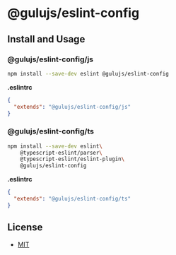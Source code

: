 # @gulujs/eslint-config

## Install and Usage

### @gulujs/eslint-config/js

```sh
npm install --save-dev eslint @gulujs/eslint-config
```

**.eslintrc**

```json
{
  "extends": "@gulujs/eslint-config/js"
}
```

### @gulujs/eslint-config/ts

```sh
npm install --save-dev eslint\
    @typescript-eslint/parser\
    @typescript-eslint/eslint-plugin\
    @gulujs/eslint-config
```

**.eslintrc**

```json
{
  "extends": "@gulujs/eslint-config/ts"
}
```

## License

- [MIT](LICENSE)
